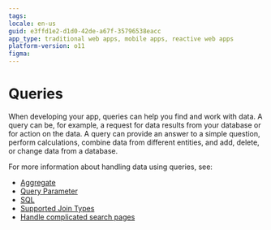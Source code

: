 ```yaml
---
tags: 
locale: en-us
guid: e3ffd1e2-d1d0-42de-a67f-35796538eacc
app_type: traditional web apps, mobile apps, reactive web apps
platform-version: o11
figma:
---
```


# Queries

When developing your app, queries can help you find and work with data. A query can be, for example, a request for data results from your database or for action on the data. A query can provide an answer to a simple question, perform calculations, combine data from different entities, and add, delete, or change data from a database.

For more information about handling data using queries, see:

* [Aggregate](../../../lang/auto/class-aggregate.md)
* [Query Parameter](../../../lang/auto/class-query-parameter.md)
* [SQL](../../../lang/auto/class-sql.md)
* [Supported Join Types](supported-join-types.md)
* [Handle complicated search pages](handle-complicated-search-pages.md)
